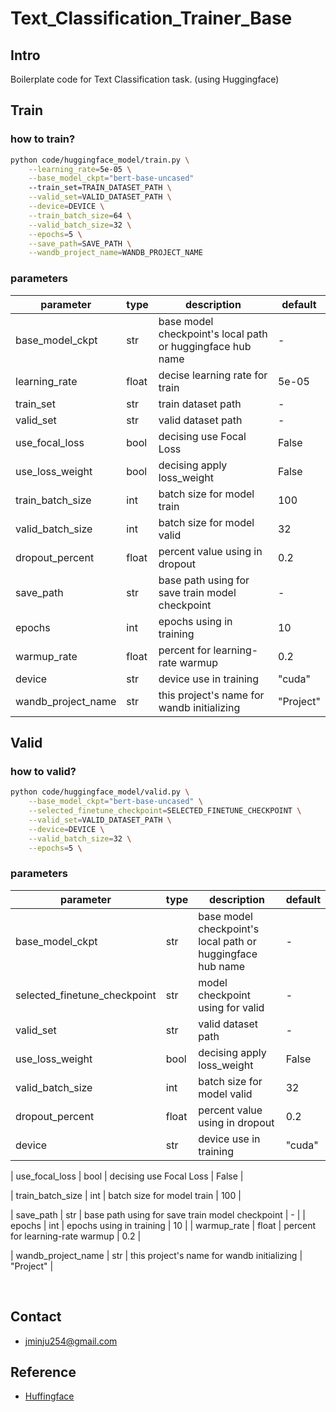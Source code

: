 # Text_Classification_Trainer_Base
## Intro
Boilerplate code for Text Classification task. (using Huggingface)

## Train
### how to train?
```BASH
python code/huggingface_model/train.py \
    --learning_rate=5e-05 \
    --base_model_ckpt="bert-base-uncased"
    --train_set=TRAIN_DATASET_PATH \
    --valid_set=VALID_DATASET_PATH \
    --device=DEVICE \
    --train_batch_size=64 \
    --valid_batch_size=32 \
    --epochs=5 \
    --save_path=SAVE_PATH \
    --wandb_project_name=WANDB_PROJECT_NAME
```
### parameters
| parameter | type | description | default |
| ---------- | ---------- | ---------- | --------- |
| base_model_ckpt | str | base model checkpoint's local path or huggingface hub name | - |
| learning_rate | float | decise learning rate for train | 5e-05 |
| train_set | str | train dataset path | - |
| valid_set | str | valid dataset path | - |
| use_focal_loss | bool | decising use Focal Loss | False |
| use_loss_weight | bool | decising apply loss_weight | False |
| train_batch_size | int | batch size for model train | 100 |
| valid_batch_size | int | batch size for model valid | 32 |
| dropout_percent | float | percent value using in dropout | 0.2 |
| save_path | str | base path using for save train model checkpoint | - |
| epochs | int | epochs using in training | 10 |
| warmup_rate | float | percent for learning-rate warmup | 0.2 |
| device | str | device use in training | "cuda" |
| wandb_project_name | str | this project's name for wandb initializing | "Project" |

## Valid
### how to valid?
```BASH
python code/huggingface_model/valid.py \
    --base_model_ckpt="bert-base-uncased" \
    --selected_finetune_checkpoint=SELECTED_FINETUNE_CHECKPOINT \
    --valid_set=VALID_DATASET_PATH \
    --device=DEVICE \
    --valid_batch_size=32 \
    --epochs=5 \
```
### parameters
| parameter | type | description | default |
| ---------- | ---------- | ---------- | --------- |
| base_model_ckpt | str | base model checkpoint's local path or huggingface hub name | - |
| selected_finetune_checkpoint | str | model checkpoint using for valid | - |
| valid_set | str | valid dataset path | - |
| use_loss_weight | bool | decising apply loss_weight | False |
| valid_batch_size | int | batch size for model valid | 32 |
| dropout_percent | float | percent value using in dropout | 0.2 |
| device | str | device use in training | "cuda" |

| use_focal_loss | bool | decising use Focal Loss | False |

| train_batch_size | int | batch size for model train | 100 |


| save_path | str | base path using for save train model checkpoint | - |
| epochs | int | epochs using in training | 10 |
| warmup_rate | float | percent for learning-rate warmup | 0.2 |

| wandb_project_name | str | this project's name for wandb initializing | "Project" |

</br>

## Contact
* jminju254@gmail.com
## Reference
* [Huffingface](https://huggingface.co/docs/transformers/index)
